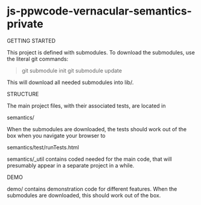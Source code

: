 js-ppwcode-vernacular-semantics-private
=======================================

GETTING STARTED

This project is defined  with submodules.
To download the submodules, use the literal git commands:
> git submodule init
> git submodule update

This will download all needed submodules into lib/.





STRUCTURE

The main project files, with their associated tests, are located in

semantics/


When the submodules are downloaded, the tests should work out of the
box when you navigate your browser to

semantics/test/runTests.html


semantics/_util contains coded needed for the main code, that will
presumably appear in a separate project in a while.





DEMO

demo/ contains demonstration code for different features.
When the submodules are downloaded, this should work out of the box.

